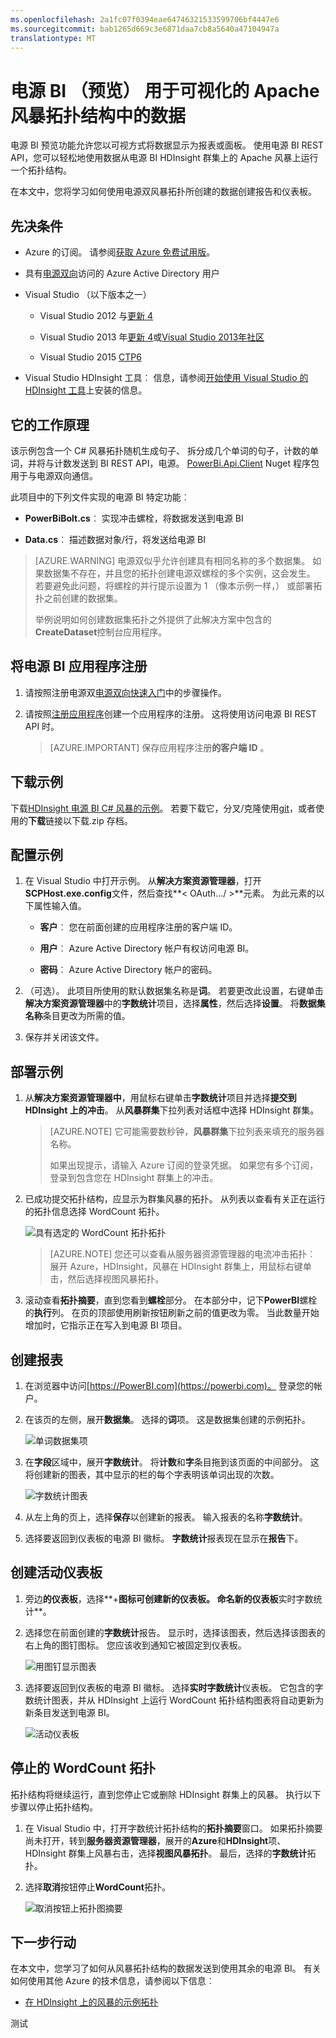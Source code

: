 ```yaml
---
ms.openlocfilehash: 2a1fc07f0394eae64746321533599706bf4447e6
ms.sourcegitcommit: bab1265d669c3e6871daa7cb8a5640a47104947a
translationtype: MT
---
```

<properties
 pageTitle="数据写入从 Apache 冲击电源 BI |Microsoft Azure"
 description="数据写入 HDInsight 在 Apache 风暴群集上运行的 C# 拓扑电源 BI。 此外，创建一份报告和使用双电源的实时控制板。"
 services="hdinsight"
 documentationCenter=""
 authors="Blackmist"
 manager="paulettm"
 editor="cgronlun"
    tags="azure-portal"/>

<tags
 ms.service="hdinsight"
 ms.devlang="dotnet"
 ms.topic="article"
 ms.tgt_pltfrm="na"
 ms.workload="big-data"
 ms.date="07/17/2015"
 ms.author="larryfr"/>

# 电源 BI （预览） 用于可视化的 Apache 风暴拓扑结构中的数据

电源 BI 预览功能允许您以可视方式将数据显示为报表或面板。 使用电源 BI REST API，您可以轻松地使用数据从电源 BI HDInsight 群集上的 Apache 风暴上运行一个拓扑结构。

在本文中，您将学习如何使用电源双风暴拓扑所创建的数据创建报告和仪表板。

## 先决条件

- Azure 的订阅。 请参阅[获取 Azure 免费试用版](http://azure.microsoft.com/documentation/videos/get-azure-free-trial-for-testing-hadoop-in-hdinsight/)。

* 具有[电源双向](https://powerbi.com)访问的 Azure Active Directory 用户

* Visual Studio （以下版本之一）

    * Visual Studio 2012 与[更新 4](http://www.microsoft.com/download/details.aspx?id=39305)

    * Visual Studio 2013 年[更新 4](http://www.microsoft.com/download/details.aspx?id=44921)或[Visual Studio 2013年社区](http://go.microsoft.com/fwlink/?linkid=517284&clcid=0x409)

    * Visual Studio 2015 [CTP6](http://visualstudio.com/downloads/visual-studio-2015-ctp-vs)

* Visual Studio HDInsight 工具︰ 信息，请参阅[开始使用 Visual Studio 的 HDInsight 工具](../HDInsight/hdinsight-hadoop-visual-studio-tools-get-started.md)上安装的信息。

## 它的工作原理

该示例包含一个 C# 风暴拓扑随机生成句子、 拆分成几个单词的句子，计数的单词，并将与计数发送到 BI REST API，电源。 [PowerBi.Api.Client](https://github.com/Vtek/PowerBI.Api.Client) Nuget 程序包用于与电源双向通信。

此项目中的下列文件实现的电源 BI 特定功能︰

* **PowerBiBolt.cs**︰ 实现冲击螺栓，将数据发送到电源 BI

* **Data.cs**︰ 描述数据对象/行，将发送给电源 BI

> [AZURE.WARNING] 电源双似乎允许创建具有相同名称的多个数据集。 如果数据集不存在，并且您的拓扑创建电源双螺栓的多个实例，这会发生。 若要避免此问题，将螺栓的并行提示设置为 1 （像本示例一样，） 或部署拓扑之前创建的数据集。
>
> 举例说明如何创建数据集拓扑之外提供了此解决方案中包含的**CreateDataset**控制台应用程序。

## 将电源 BI 应用程序注册

1. 请按照注册电源双[电源双向快速入门](https://msdn.microsoft.com/en-US/library/dn931989.aspx)中的步骤操作。

2. 请按照[注册应用程序](https://msdn.microsoft.com/en-US/library/dn877542.aspx)创建一个应用程序的注册。 这将使用访问电源 BI REST API 时。

    > [AZURE.IMPORTANT] 保存应用程序注册**的客户端 ID** 。

## 下载示例

下载[HDInsight 电源 BI C# 风暴的示例](https://github.com/Blackmist/hdinsight-csharp-storm-powerbi)。 若要下载它，分叉/克隆使用[git](http://git-scm.com/)，或者使用的**下载**链接以下载.zip 存档。

## 配置示例

1. 在 Visual Studio 中打开示例。 从**解决方案资源管理器**，打开**SCPHost.exe.config**文件，然后查找**< OAuth.../ >**元素。 为此元素的以下属性输入值。

    * **客户**︰ 您在前面创建的应用程序注册的客户端 ID。

    * **用户**︰ Azure Active Directory 帐户有权访问电源 BI。

    * **密码**︰ Azure Active Directory 帐户的密码。

2. （可选）。 此项目所使用的默认数据集名称是**词**。 若要更改此设置，右键单击**解决方案资源管理器**中的**字数统计**项目，选择**属性**，然后选择**设置**。 将**数据集名称**条目更改为所需的值。

2. 保存并关闭该文件。

## 部署示例

1. 从**解决方案资源管理器中**，用鼠标右键单击**字数统计**项目并选择**提交到 HDInsight 上的冲击**。 从**风暴群集**下拉列表对话框中选择 HDInsight 群集。

    > [AZURE.NOTE] 它可能需要数秒钟，**风暴群集**下拉列表来填充的服务器名称。
    >
    > 如果出现提示，请输入 Azure 订阅的登录凭据。 如果您有多个订阅，登录到包含您在 HDInsight 群集上的冲击。

2. 已成功提交拓扑结构，应显示为群集风暴的拓扑。 从列表以查看有关正在运行的拓扑信息选择 WordCount 拓扑。

    ![具有选定的 WordCount 拓扑拓扑](./media/hdinsight-storm-power-bi-topology/topologysummary.png)

    > [AZURE.NOTE] 您还可以查看从服务器资源管理器的电流冲击拓扑︰ 展开 Azure，HDInsight，风暴在 HDInsight 群集上，用鼠标右键单击，然后选择视图风暴拓扑。

3. 滚动查看**拓扑摘要**，直到您看到**螺栓**部分。 在本部分中，记下**PowerBI**螺栓的**执行**列。 在页的顶部使用刷新按钮刷新之前的值更改为零。 当此数量开始增加时，它指示正在写入到电源 BI 项目。

## 创建报表

1. 在浏览器中访问[https://PowerBI.com](https://powerbi.com)。 登录您的帐户。

2. 在该页的左侧，展开**数据集**。 选择的**词**项。 这是数据集创建的示例拓扑。

    ![单词数据集项](./media/hdinsight-storm-power-bi-topology/words.png)

3. 在**字段**区域中，展开**字数统计**。 将**计数**和**字**条目拖到该页面的中间部分。 这将创建新的图表，其中显示的栏的每个字表明该单词出现的次数。

    ![字数统计图表](./media/hdinsight-storm-power-bi-topology/wordcountchart.png)

4. 从左上角的页上，选择**保存**以创建新的报表。 输入报表的名称**字数统计**。

5. 选择要返回到仪表板的电源 BI 徽标。 **字数统计**报表现在显示在**报告**下。

## 创建活动仪表板

1. 旁边**的仪表板**，选择**+**图标可创建新的仪表板。 命名新的仪表板**实时字数统计**。

2. 选择您在前面创建的**字数统计**报告。 显示时，选择该图表，然后选择该图表的右上角的图钉图标。 您应该收到通知它被固定到仪表板。

    ![用图钉显示图表](./media/hdinsight-storm-power-bi-topology/pushpin.png)

2. 选择要返回到仪表板的电源 BI 徽标。 选择**实时字数统计**仪表板。 它包含的字数统计图表，并从 HDInsight 上运行 WordCount 拓扑结构图表将自动更新为新条目发送到电源 BI。

    ![活动仪表板](./media/hdinsight-storm-power-bi-topology/dashboard.png)

## 停止的 WordCount 拓扑

拓扑结构将继续运行，直到您停止它或删除 HDInsight 群集上的风暴。 执行以下步骤以停止拓扑结构。

1. 在 Visual Studio 中，打开字数统计拓扑结构的**拓扑摘要**窗口。 如果拓扑摘要尚未打开，转到**服务器资源管理器**，展开的**Azure**和**HDInsight**项、 HDInsight 群集上风暴右击，选择**视图风暴拓扑**。 最后，选择的**字数统计**拓扑。

2. 选择**取消**按钮停止**WordCount**拓扑。

    ![取消按钮上拓扑图摘要](./media/hdinsight-storm-power-bi-topology/killtopology.png)

## 下一步行动

在本文中，您学习了如何从风暴拓扑结构的数据发送到使用其余的电源 BI。 有关如何使用其他 Azure 的技术信息，请参阅以下信息︰

* [在 HDInsight 上的风暴的示例拓扑](hdinsight-storm-example-topology.md)

测试
